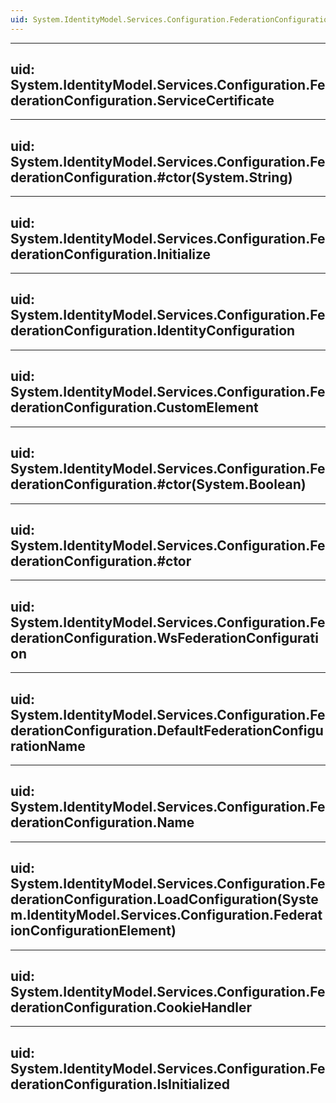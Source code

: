 ```yaml
---
uid: System.IdentityModel.Services.Configuration.FederationConfiguration
---
```


---
uid: System.IdentityModel.Services.Configuration.FederationConfiguration.ServiceCertificate
---

---
uid: System.IdentityModel.Services.Configuration.FederationConfiguration.#ctor(System.String)
---

---
uid: System.IdentityModel.Services.Configuration.FederationConfiguration.Initialize
---

---
uid: System.IdentityModel.Services.Configuration.FederationConfiguration.IdentityConfiguration
---

---
uid: System.IdentityModel.Services.Configuration.FederationConfiguration.CustomElement
---

---
uid: System.IdentityModel.Services.Configuration.FederationConfiguration.#ctor(System.Boolean)
---

---
uid: System.IdentityModel.Services.Configuration.FederationConfiguration.#ctor
---

---
uid: System.IdentityModel.Services.Configuration.FederationConfiguration.WsFederationConfiguration
---

---
uid: System.IdentityModel.Services.Configuration.FederationConfiguration.DefaultFederationConfigurationName
---

---
uid: System.IdentityModel.Services.Configuration.FederationConfiguration.Name
---

---
uid: System.IdentityModel.Services.Configuration.FederationConfiguration.LoadConfiguration(System.IdentityModel.Services.Configuration.FederationConfigurationElement)
---

---
uid: System.IdentityModel.Services.Configuration.FederationConfiguration.CookieHandler
---

---
uid: System.IdentityModel.Services.Configuration.FederationConfiguration.IsInitialized
---
